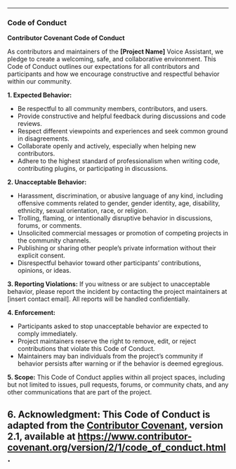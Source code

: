 ---

### Code of Conduct

**Contributor Covenant Code of Conduct**

As contributors and maintainers of the **[Project Name]** Voice Assistant, we pledge to create a welcoming, safe, and collaborative environment. This Code of Conduct outlines our expectations for all contributors and participants and how we encourage constructive and respectful behavior within our community.

**1. Expected Behavior:**
- Be respectful to all community members, contributors, and users.
- Provide constructive and helpful feedback during discussions and code reviews.
- Respect different viewpoints and experiences and seek common ground in disagreements.
- Collaborate openly and actively, especially when helping new contributors.
- Adhere to the highest standard of professionalism when writing code, contributing plugins, or participating in discussions.

**2. Unacceptable Behavior:**
- Harassment, discrimination, or abusive language of any kind, including offensive comments related to gender, gender identity, age, disability, ethnicity, sexual orientation, race, or religion.
- Trolling, flaming, or intentionally disruptive behavior in discussions, forums, or comments.
- Unsolicited commercial messages or promotion of competing projects in the community channels.
- Publishing or sharing other people’s private information without their explicit consent.
- Disrespectful behavior toward other participants’ contributions, opinions, or ideas.

**3. Reporting Violations:**
If you witness or are subject to unacceptable behavior, please report the incident by contacting the project maintainers at [insert contact email]. All reports will be handled confidentially.

**4. Enforcement:**
- Participants asked to stop unacceptable behavior are expected to comply immediately.
- Project maintainers reserve the right to remove, edit, or reject contributions that violate this Code of Conduct.
- Maintainers may ban individuals from the project’s community if behavior persists after warning or if the behavior is deemed egregious.

**5. Scope:**
This Code of Conduct applies within all project spaces, including but not limited to issues, pull requests, forums, or community chats, and any other communications that are part of the project.

**6. Acknowledgment:**
This Code of Conduct is adapted from the [Contributor Covenant](https://www.contributor-covenant.org/), version 2.1, available at https://www.contributor-covenant.org/version/2/1/code_of_conduct.html.
---